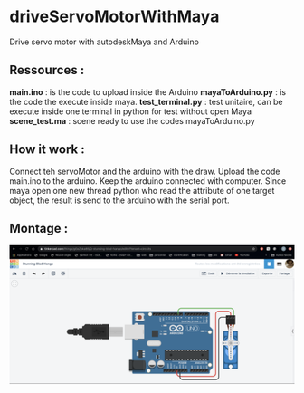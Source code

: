 # driveServoMotorWithMaya
Drive servo motor with autodeskMaya and Arduino

## Ressources :
__main.ino__ : is the code to upload inside the Arduino
__mayaToArduino.py__ : is the code the execute inside maya.
__test_terminal.py__ : test unitaire, can be execute inside one terminal in python for test without open Maya
__scene_test.ma__ : scene ready to use the codes mayaToArduino.py

## How it work :
Connect teh servoMotor and the arduino with the draw.
Upload the code main.ino to the arduino.
Keep the arduino connected with computer.
Since maya open one new thread python who read the attribute of one target object, the result is send to the arduino with the serial port.

## Montage :
![montage](./images/montage_tinkercad.png "montage")
